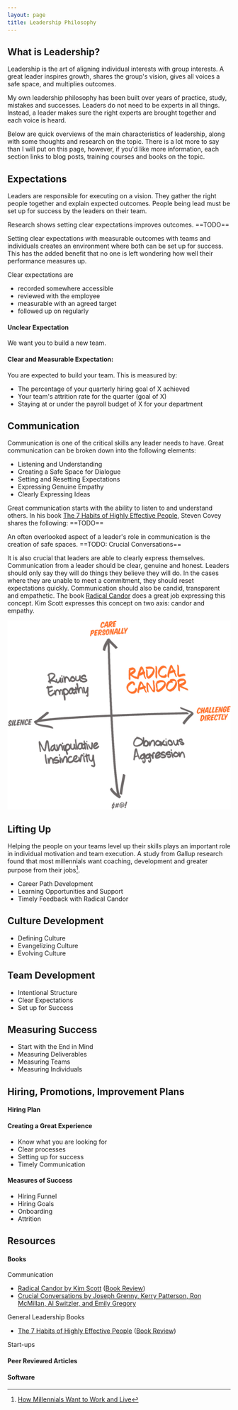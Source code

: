 ```yaml
---
layout: page
title: Leadership Philosophy
---
```


## What is Leadership?
Leadership is the art of aligning individual interests with group interests. A great leader inspires growth, shares the group's vision, gives all voices a safe space, and multiplies outcomes.

My own leadership philosophy has been built over years of practice, study, mistakes and successes. Leaders do not need to be experts in all things. Instead, a leader makes sure the right experts are brought together and each voice is heard.

Below are quick overviews of the main characteristics of leadership, along with some thoughts and research on the topic. There is a lot more to say than I will put on this page, however, if you'd like more information, each section links to blog posts, training courses and books on the topic.

## Expectations
Leaders are responsible for executing on a vision. They gather the right people together and explain expected outcomes. People being lead must be set up for success by the leaders on their team.

Research shows setting clear expectations improves outcomes. ==TODO==

Setting clear expectations with measurable outcomes with teams and individuals creates an environment where both can be set up for success. This has the added benefit that no one is left wondering how well their performance measures up. 

Clear expectations are
- recorded somewhere accessible
- reviewed with the employee
- measurable with an agreed target
- followed up on regularly

#### Unclear Expectation
We want you to build a new team.

#### Clear and Measurable Expectation: 
You are expected to build your team. This is measured by:

- The percentage of your quarterly hiring goal of X achieved
- Your team's attrition rate for the quarter (goal of X)
- Staying at or under the payroll budget of X for your department

## Communication
Communication is one of the critical skills any leader needs to have. Great communication can be broken down into the following elements:
- Listening and Understanding
- Creating a Safe Space for Dialogue
- Setting and Resetting Expectations
- Expressing Genuine Empathy
- Clearly Expressing Ideas

Great communication starts with the ability to listen to and understand others. In his book [The 7 Habits of Highly Effective People](https://amzn.to/3Y9BpdA), Steven Covey shares the following: ==TODO==

An often overlooked aspect of a leader's role in communication is the creation of safe spaces. ==TODO: Crucial Conversations==

It is also crucial that leaders are able to clearly express themselves. Communication from a leader should be clear, genuine and honest. Leaders should only say they will do things they believe they will do. In the cases where they are unable to meet a commitment, they should reset expectations quickly. Communication should also be candid, transparent and empathetic. The book [Radical Candor](https://amzn.to/3Yfotmj) does a great job expressing this concept. Kim Scott expresses this concept on two axis: candor and empathy.

![Radical Candor](/assets/images/pages/leadership/radicalcandorchart.png)


## Lifting Up
Helping the people on your teams level up their skills plays an important role in individual motivation and team execution. A study from Gallup research found that most millennials want coaching, development and greater purpose from their jobs[^1].

[^1]: [How Millennials Want to Work and Live](https://www.gallup.com/workplace/238073/millennials-work-live.aspx)

- Career Path Development
- Learning Opportunities and Support
- Timely Feedback with Radical Candor

## Culture Development
- Defining Culture
- Evangelizing Culture
- Evolving Culture

## Team Development
- Intentional Structure
- Clear Expectations
- Set up for Success

## Measuring Success
- Start with the End in Mind
- Measuring Deliverables
- Measuring Teams
- Measuring Individuals

## Hiring, Promotions, Improvement Plans
#### Hiring Plan
#### Creating a Great Experience
- Know what you are looking for
- Clear processes
- Setting up for success
- Timely Communication

#### Measures of Success
- Hiring Funnel
- Hiring Goals
- Onboarding
- Attrition

## Resources
#### Books
Communication
- [Radical Candor by Kim Scott](https://amzn.to/3Yfotmj) ([Book Review](barlowtucker.com/reviews/radicalcandor.html))
- [Crucial Conversations by Joseph Grenny, Kerry Patterson, Ron McMillan, Al Switzler, and Emily Gregory](https://amzn.to/3RiOH5r)

General Leadership Books
- [The 7 Habits of Highly Effective People](https://amzn.to/3Y9BpdA) ([Book Review](barlowtucker.com/reviews/7habits.html))

Start-ups

#### Peer Reviewed Articles


#### Software

